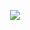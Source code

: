 <p align="center">
  <img src="[https://capsule-render.vercel.app/api?text=Hey](https://capsule-render.vercel.app/api?text=Hey) Everyone!🕹️&animation=fadeIn&type=waving&color=gradient&height=100"/>
</p>
